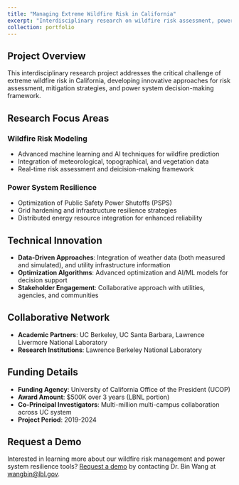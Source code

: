 ```yaml
---
title: "Managing Extreme Wildfire Risk in California"
excerpt: "Interdisciplinary research on wildfire risk assessment, power system resilience, and public safety power shutoffs. <br/><strong>Funding:</strong> UC Office of the President, $500K over 3 years the LBNL P.I."
collection: portfolio
---
```


## Project Overview

This interdisciplinary research project addresses the critical challenge of extreme wildfire risk in California, developing innovative approaches for risk assessment, mitigation strategies, and power system decision-making framework.

## Research Focus Areas

### Wildfire Risk Modeling
* Advanced machine learning and AI techniques for wildfire prediction
* Integration of meteorological, topographical, and vegetation data
* Real-time risk assessment and deicision-making framework

### Power System Resilience
* Optimization of Public Safety Power Shutoffs (PSPS)
* Grid hardening and infrastructure resilience strategies
* Distributed energy resource integration for enhanced reliability


## Technical Innovation

* **Data-Driven Approaches**: Integration of weather data (both measured and simulated), and utility infrastructure information
* **Optimization Algorithms**: Advanced optimization and AI/ML models for decision support
* **Stakeholder Engagement**: Collaborative approach with utilities, agencies, and communities


## Collaborative Network

* **Academic Partners**: UC Berkeley, UC Santa Barbara, Lawrence Livermore National Laboratory
* **Research Institutions**: Lawrence Berkeley National Laboratory

## Funding Details

* **Funding Agency**: University of California Office of the President (UCOP)
* **Award Amount**: $500K over 3 years (LBNL portion)
* **Co-Principal Investigators**: Multi-million multi-campus collaboration across UC system
* **Project Period**: 2019-2024

## Request a Demo

Interested in learning more about our wildfire risk management and power system resilience tools? [Request a demo](mailto:wangbin@lbl.gov?subject=Wildfire%20Risk%20Management%20Demo%20Request&body=Hello%20Dr.%20Wang,%0A%0AI%20am%20interested%20in%20learning%20more%20about%20your%20wildfire%20risk%20assessment%20and%20power%20system%20resilience%20research.%0A%0APlease%20let%20me%20know%20your%20availability%20for%20a%20demonstration.%0A%0AThank%20you!) by contacting Dr. Bin Wang at wangbin@lbl.gov.
